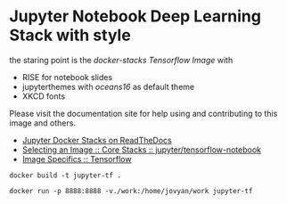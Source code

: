 # Jupyter Notebook Deep Learning Stack with style

the staring point is the *docker-stacks Tensorflow Image* with

* RISE for notebook slides
* jupyterthemes with *oceans16* as default theme
* XKCD fonts

Please visit the documentation site for help using and contributing to this image and others.

* [Jupyter Docker Stacks on ReadTheDocs](http://jupyter-docker-stacks.readthedocs.io/en/latest/index.html)
* [Selecting an Image :: Core Stacks :: jupyter/tensorflow-notebook](http://jupyter-docker-stacks.readthedocs.io/en/latest/using/selecting.html#jupyter-tensorflow-notebook)
* [Image Specifics :: Tensorflow](http://jupyter-docker-stacks.readthedocs.io/en/latest/using/specifics.html#tensorflow)



```
docker build -t jupyter-tf .

docker run -p 8888:8888 -v./work:/home/jovyan/work jupyter-tf
```